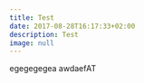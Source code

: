 ```yaml
---
title: Test
date: 2017-08-28T16:17:33+02:00
description: Test
image: null
---
```

egegegegea awdaefAT

